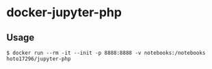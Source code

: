 # docker-jupyter-php

## Usage
``` console
$ docker run --rm -it --init -p 8888:8888 -v notebooks:/notebooks hoto17296/jupyter-php
```
